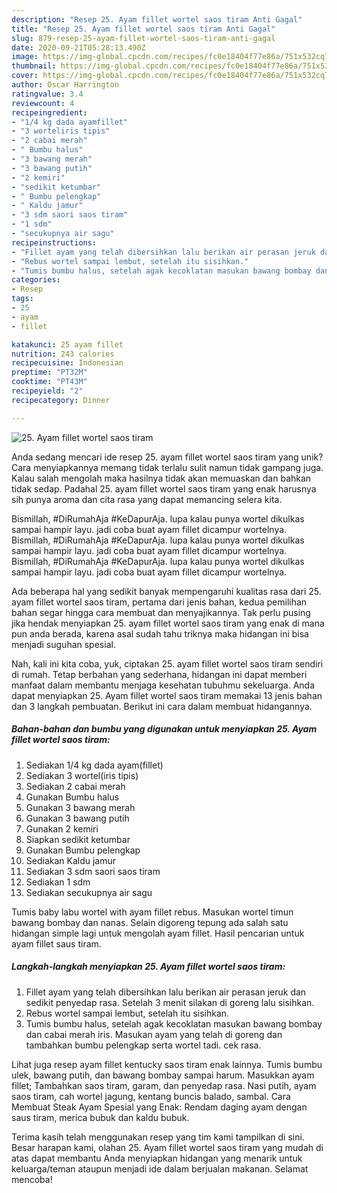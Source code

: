 ```yaml
---
description: "Resep 25. Ayam fillet wortel saos tiram Anti Gagal"
title: "Resep 25. Ayam fillet wortel saos tiram Anti Gagal"
slug: 879-resep-25-ayam-fillet-wortel-saos-tiram-anti-gagal
date: 2020-09-21T05:28:13.490Z
image: https://img-global.cpcdn.com/recipes/fc0e18404f77e86a/751x532cq70/25-ayam-fillet-wortel-saos-tiram-foto-resep-utama.jpg
thumbnail: https://img-global.cpcdn.com/recipes/fc0e18404f77e86a/751x532cq70/25-ayam-fillet-wortel-saos-tiram-foto-resep-utama.jpg
cover: https://img-global.cpcdn.com/recipes/fc0e18404f77e86a/751x532cq70/25-ayam-fillet-wortel-saos-tiram-foto-resep-utama.jpg
author: Oscar Harrington
ratingvalue: 3.4
reviewcount: 4
recipeingredient:
- "1/4 kg dada ayamfillet"
- "3 worteliris tipis"
- "2 cabai merah"
- " Bumbu halus"
- "3 bawang merah"
- "3 bawang putih"
- "2 kemiri"
- "sedikit ketumbar"
- " Bumbu pelengkap"
- " Kaldu jamur"
- "3 sdm saori saos tiram"
- "1 sdm"
- "secukupnya air sagu"
recipeinstructions:
- "Fillet ayam yang telah dibersihkan lalu berikan air perasan jeruk dan sedikit penyedap rasa. Setelah 3 menit silakan di goreng lalu sisihkan."
- "Rebus wortel sampai lembut, setelah itu sisihkan."
- "Tumis bumbu halus, setelah agak kecoklatan masukan bawang bombay dan cabai merah iris. Masukan ayam yang telah di goreng dan tambahkan bumbu pelengkap serta wortel tadi. cek rasa."
categories:
- Resep
tags:
- 25
- ayam
- fillet

katakunci: 25 ayam fillet 
nutrition: 243 calories
recipecuisine: Indonesian
preptime: "PT32M"
cooktime: "PT43M"
recipeyield: "2"
recipecategory: Dinner

---
```



![25. Ayam fillet wortel saos tiram](https://img-global.cpcdn.com/recipes/fc0e18404f77e86a/751x532cq70/25-ayam-fillet-wortel-saos-tiram-foto-resep-utama.jpg)

Anda sedang mencari ide resep 25. ayam fillet wortel saos tiram yang unik? Cara menyiapkannya memang tidak terlalu sulit namun tidak gampang juga. Kalau salah mengolah maka hasilnya tidak akan memuaskan dan bahkan tidak sedap. Padahal 25. ayam fillet wortel saos tiram yang enak harusnya sih punya aroma dan cita rasa yang dapat memancing selera kita.

Bismillah, #DiRumahAja #KeDapurAja. lupa kalau punya wortel dikulkas sampai hampir layu. jadi coba buat ayam fillet dicampur wortelnya. Bismillah, #DiRumahAja #KeDapurAja. lupa kalau punya wortel dikulkas sampai hampir layu. jadi coba buat ayam fillet dicampur wortelnya. Bismillah, #DiRumahAja #KeDapurAja. lupa kalau punya wortel dikulkas sampai hampir layu. jadi coba buat ayam fillet dicampur wortelnya.

Ada beberapa hal yang sedikit banyak mempengaruhi kualitas rasa dari 25. ayam fillet wortel saos tiram, pertama dari jenis bahan, kedua pemilihan bahan segar hingga cara membuat dan menyajikannya. Tak perlu pusing jika hendak menyiapkan 25. ayam fillet wortel saos tiram yang enak di mana pun anda berada, karena asal sudah tahu triknya maka hidangan ini bisa menjadi suguhan spesial.


Nah, kali ini kita coba, yuk, ciptakan 25. ayam fillet wortel saos tiram sendiri di rumah. Tetap berbahan yang sederhana, hidangan ini dapat memberi manfaat dalam membantu menjaga kesehatan tubuhmu sekeluarga. Anda dapat menyiapkan 25. Ayam fillet wortel saos tiram memakai 13 jenis bahan dan 3 langkah pembuatan. Berikut ini cara dalam membuat hidangannya.

<!--inarticleads1-->

##### Bahan-bahan dan bumbu yang digunakan untuk menyiapkan 25. Ayam fillet wortel saos tiram:

1. Sediakan 1/4 kg dada ayam(fillet)
1. Sediakan 3 wortel(iris tipis)
1. Sediakan 2 cabai merah
1. Gunakan  Bumbu halus
1. Gunakan 3 bawang merah
1. Gunakan 3 bawang putih
1. Gunakan 2 kemiri
1. Siapkan sedikit ketumbar
1. Gunakan  Bumbu pelengkap
1. Sediakan  Kaldu jamur
1. Sediakan 3 sdm saori saos tiram
1. Sediakan 1 sdm
1. Sediakan secukupnya air sagu


Tumis baby labu wortel with ayam fillet rebus. Masukan wortel timun bawang bombay dan nanas. Selain digoreng tepung ada salah satu hidangan simple lagi untuk mengolah ayam fillet. Hasil pencarian untuk ayam fillet saus tiram. 

<!--inarticleads2-->

##### Langkah-langkah menyiapkan 25. Ayam fillet wortel saos tiram:

1. Fillet ayam yang telah dibersihkan lalu berikan air perasan jeruk dan sedikit penyedap rasa. Setelah 3 menit silakan di goreng lalu sisihkan.
1. Rebus wortel sampai lembut, setelah itu sisihkan.
1. Tumis bumbu halus, setelah agak kecoklatan masukan bawang bombay dan cabai merah iris. Masukan ayam yang telah di goreng dan tambahkan bumbu pelengkap serta wortel tadi. cek rasa.


Lihat juga resep ayam fillet kentucky saos tiram enak lainnya. Tumis bumbu ulek, bawang putih, dan bawang bombay sampai harum. Masukkan ayam fillet; Tambahkan saos tiram, garam, dan penyedap rasa. Nasi putih, ayam saos tiram, cah wortel jagung, kentang buncis balado, sambal. Cara Membuat Steak Ayam Spesial yang Enak: Rendam daging ayam dengan saus tiram, merica bubuk dan kaldu bubuk. 

Terima kasih telah menggunakan resep yang tim kami tampilkan di sini. Besar harapan kami, olahan 25. Ayam fillet wortel saos tiram yang mudah di atas dapat membantu Anda menyiapkan hidangan yang menarik untuk keluarga/teman ataupun menjadi ide dalam berjualan makanan. Selamat mencoba!
